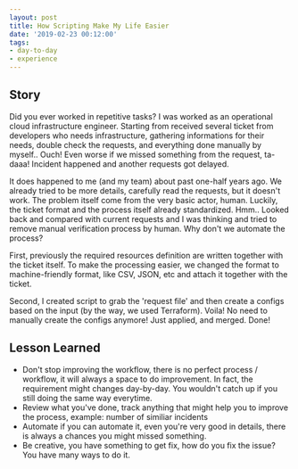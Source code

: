 ```yaml
---
layout: post
title: How Scripting Make My Life Easier  
date: '2019-02-23 00:12:00'
tags:
- day-to-day
- experience
---
```


## Story
Did you ever worked in repetitive tasks? I was worked as an operational cloud infrastructure engineer. Starting from received several ticket from developers who needs infrastructure, gathering informations for their needs, double check the requests, and everything done manually by myself.. Ouch! Even worse if we missed something from the request, ta-daaa! Incident happened and another requests got delayed.

It does happened to me (and my team) about past one-half years ago. We already tried to be more details, carefully read the requests, but it doesn't work. The problem itself come from the very basic actor, human. Luckily, the ticket format and the process itself already standardized. Hmm.. Looked back and compared with current requests and I was thinking and tried to remove manual verification process by human. Why don't we automate the process?

First, previously the required resources definition are written together with the ticket itself. To make the processing easier, we changed the format to machine-friendly format, like CSV, JSON, etc and attach it together with the ticket.

Second, I created script to grab the 'request file' and then create a configs based on the input (by the way, we used Terraform). Voila! No need to manually create the configs anymore! Just applied, and merged. Done!

## Lesson Learned
- Don't stop improving the workflow, there is no perfect process / workflow, it will always a space to do improvement. In fact, the requirement might changes day-by-day. You wouldn't catch up if you still doing the same way everytime.
- Review what you've done, track anything that might help you to improve the process, example: number of similiar incidents
- Automate if you can automate it, even you're very good in details, there is always a chances you might missed something.
- Be creative, you have something to get fix, how do you fix the issue? You have many ways to do it.